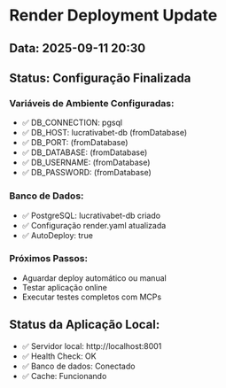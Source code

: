 # Render Deployment Update

## Data: 2025-09-11 20:30
## Status: Configuração Finalizada

### Variáveis de Ambiente Configuradas:
- ✅ DB_CONNECTION: pgsql
- ✅ DB_HOST: lucrativabet-db (fromDatabase)
- ✅ DB_PORT: (fromDatabase)
- ✅ DB_DATABASE: (fromDatabase)
- ✅ DB_USERNAME: (fromDatabase)
- ✅ DB_PASSWORD: (fromDatabase)

### Banco de Dados:
- ✅ PostgreSQL: lucrativabet-db criado
- ✅ Configuração render.yaml atualizada
- ✅ AutoDeploy: true

### Próximos Passos:
- Aguardar deploy automático ou manual
- Testar aplicação online
- Executar testes completos com MCPs

## Status da Aplicação Local:
- ✅ Servidor local: http://localhost:8001
- ✅ Health Check: OK
- ✅ Banco de dados: Conectado
- ✅ Cache: Funcionando